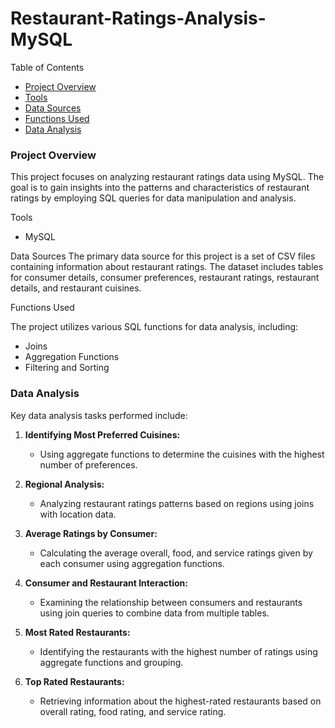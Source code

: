 # Restaurant-Ratings-Analysis-MySQL

Table of Contents

- [Project Overview](#project-overview)
- [Tools](#tools)
- [Data Sources](#data-sources)
- [Functions Used](#functions-used)
- [Data Analysis](#data-analysis)


### Project Overview
This project focuses on analyzing restaurant ratings data using MySQL. The goal is to gain insights into the patterns and characteristics of restaurant ratings by employing SQL queries for data manipulation and analysis.



Tools
- MySQL


Data Sources
The primary data source for this project is a set of CSV files containing information about restaurant ratings. The dataset includes tables for consumer details, consumer preferences, restaurant ratings, restaurant details, and restaurant cuisines.


Functions Used

The project utilizes various SQL functions for data analysis, including:

- Joins
- Aggregation Functions
- Filtering and Sorting


### Data Analysis

Key data analysis tasks performed include:

1. **Identifying Most Preferred Cuisines:**
    - Using aggregate functions to determine the cuisines with the highest number of preferences.

2. **Regional Analysis:**
    - Analyzing restaurant ratings patterns based on regions using joins with location data.
   
3. **Average Ratings by Consumer:**
   - Calculating the average overall, food, and service ratings given by each consumer using aggregation functions.

4. **Consumer and Restaurant Interaction:**
   - Examining the relationship between consumers and restaurants using join queries to combine data from multiple tables.

5. **Most Rated Restaurants:**
   - Identifying the restaurants with the highest number of ratings using aggregate functions and grouping.
   
6. **Top Rated Restaurants:**
   - Retrieving information about the highest-rated restaurants based on overall rating, food rating, and service rating.


  
